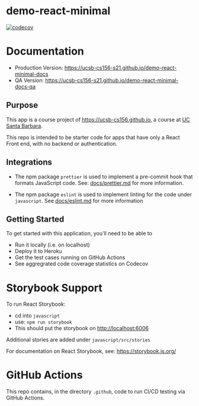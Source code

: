 # demo-react-minimal

[![codecov](https://codecov.io/gh/ucsb-cs156-s21/demo-react-minimal/branch/main/graph/badge.svg)](https://codecov.io/gh/ucsb-cs156-s21/demo-react-minimal)

# Documentation

* Production Version: <https://ucsb-cs156-s21.github.io/demo-react-minimal-docs>
* QA Version: <https://ucsb-cs156-s21.github.io/demo-react-minimal-docs-qa>

## Purpose

This app is a course project of <https://ucsb-cs156.github.io>, a course at [UC Santa Barbara](https://ucsb.edu).

This repo is intended to be starter code for apps that have only a React Front end, with no backend or authentication.

## Integrations

* The npm package `prettier` is used to implement a pre-commit hook that formats JavaScript code.  See: [docs/prettier.md](./docs/prettier.md) for more information.

* The npm package `eslint` is used to implement linting for the code under `javascript`.  See [docs/eslint.md](./docs/eslint.md) for more information 

## Getting Started

To get started with this application, you'll need to be able to
* Run it locally (i.e. on localhost)
* Deploy it to Heroku
* Get the test cases running on GitHub Actions
* See aggregrated code coverage statistics on Codecov

# Storybook Support

To run React Storybook:

* cd into `javascript`
* use: `npm run storybook`
* This should put the storybook on <http://localhost:6006>

Additional stories are added under `javascript/src/stories`

For documentation on React Storybook, see: <https://storybook.js.org/>

# GitHub Actions

This repo contains, in the directory `.github`, code to 
run CI/CD testing via GitHub Actions.


